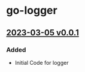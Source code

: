 # go-logger
## [2023-03-05 v0.0.1](https://github.com/abhiyankhanal/go-logger/pull/1)
### Added
- Initial Code for logger